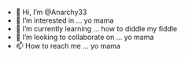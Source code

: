 - 👋 Hi, I’m @Anarchy33
- 👀 I’m interested in ... yo mama
- 🌱 I’m currently learning ... how to diddle my fiddle
- 💞️ I’m looking to collaborate on ... yo mama
- 📫 How to reach me ... yo mama

<!---
Anarchy33/Anarchy33 is a ✨ special ✨ repository because its `README.md` (this file) appears on your GitHub profile.
You can click the Preview link to take a look at your changes.
--->
